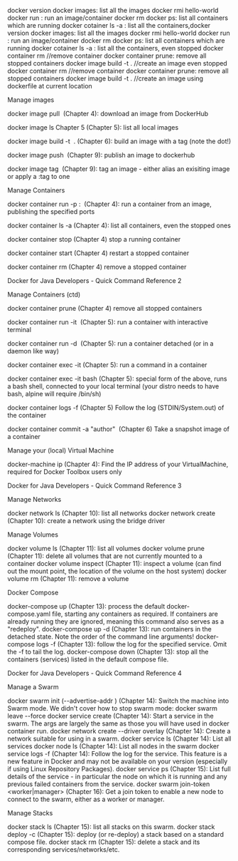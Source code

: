 docker version 
docker images: list all the images
docker rmi hello-world
docker run <image-name> : run an image/container
docker rm <container-name>
docker ps: list all containers which are running
docker cotainer ls -a : list all the containers,docker version
docker images: list all the images
docker rmi hello-world
docker run <image-name> : run an image/container
docker rm <container-name>
docker ps: list all containers which are running
docker cotainer ls -a : list all the containers, even stopped
docker container rm <container-name> //remove container
docker container prune: remove all stopped containers
docker image build -t <name> . //create an image even stopped
docker container rm <container-name> //remove container
docker container prune: remove all stopped containers
docker image build -t <name> . //create an image using dockerfile at current location

Manage images 
 
docker image pull <image name> (Chapter 4): download an image from DockerHub 
 
docker image ls Chapter 5 (Chapter 5): list all local images 
 
docker image build -t <image name> .  (Chapter 6): build an image with a tag (note the dot!) 
 
docker image push <image name>  (Chapter 9): publish an image to dockerhub 
 
docker image tag <image id> <tag name>  (Chapter 9): tag an image - either alias an exisiting image or apply a :tag to one 
 
 
Manage Containers  
 
docker container run -p <public port>:<container port> <image name>  (Chapter 4): run a container from an image, publishing the specified ports 
 
docker container ls -a (Chapter 4): list all containers, even the stopped ones 
 
docker container stop <container id>  (Chapter 4) stop a running container 
 
docker container start <container id>  (Chapter 4) restart a stopped container 
 
docker container rm <container id>  (Chapter 4) remove a stopped container 

 Docker for Java Developers - Quick Command Reference 2 
 
Manage Containers  (ctd) 
 
docker container prune (Chapter 4) remove all stopped containers 
 
docker container run -it  <image name>  (Chapter 5): run a container with interactive terminal 
 
docker container run -d  <image name> (Chapter 5): run a container detached (or in a daemon like way) 
 
docker container exec -it <container id> <command> (Chapter 5): run a command in a container 
 
docker container exec -it <container id> bash (Chapter 5): special form of the above, runs a bash shell, connected to your local terminal (your distro needs to have bash, alpine will require /bin/sh) 
 
docker container logs -f <container id>  (Chapter 5) Follow the log (STDIN/System.out) of the container 
 
docker container commit -a "author" <container id> <image name> (Chapter 6) Take a snapshot image of a container 
 
Manage your (local) Virtual Machine 
 
docker-machine ip  (Chapter 4): Find the IP address of your VirtualMachine, required for Docker Toolbox users only 

 Docker for Java Developers - Quick Command Reference 3 
 
 
Manage Networks 
 
docker network ls (Chapter 10): list all networks docker network create <network name> (Chapter 10): create a network using the bridge driver 
 
Manage Volumes 
 
docker volume ls (Chapter 11): list all volumes docker volume prune (Chapter 11): delete all volumes that are not currently mounted to a container docker volume inspect <volume name> (Chapter 11): inspect a volume (can find out the mount point, the location of the volume on the host system) docker volume rm <volume name> (Chapter 11): remove a volume 
 
Docker Compose 
 
docker-compose up (Chapter 13): process the default docker-compose.yaml file, starting any containers as required. If containers are already running they are ignored, meaning this command also serves as a "redeploy". docker-compose up -d (Chapter 13): run containers in the detached state. Note the order of the command line arguments! docker-compose logs -f <service name> (Chapter 13): follow the log for the specified service. Omit the -f to tail the log. docker-compose down (Chapter 13): stop all the containers (services) listed in the default compose file. 

 Docker for Java Developers - Quick Command Reference 4 
 
Manage a Swarm 
 
docker swarm init (--advertise-addr <ip address>) (Chapter 14): Switch the machine into Swarm mode. We didn't cover how to stop swarm mode: docker swarm leave --force  docker service create <args> (Chapter 14): Start a service in the swarm. The args are largely the same as those you will have used in docker container run. docker network create --driver overlay <name> (Chapter 14): Create a network suitable for using in a swarm. docker service ls  (Chapter 14): List all services docker node ls  (Chapter 14): List all nodes in the swarm docker service logs -f <service name> (Chapter 14): Follow the log for the service. This feature is a new feature in Docker and may not be available on your version (especially if using Linux Repository Packages). docker service ps <service name> (Chapter 15): List full details of the service - in particular the node on which it is running and any previous failed containers from the service. docker swarm join-token <worker|manager> (Chapter 16): Get a join token to enable a new node to connect to the swarm, either as a worker or manager. 
 
Manage Stacks 
 
docker stack ls (Chapter 15): list all stacks on this swarm. docker stack deploy -c <compose file> <stack name> (Chapter 15): deploy (or re-deploy) a stack based on a standard compose file. docker stack rm <stack name> (Chapter 15): delete a stack and its corresponding services/networks/etc.  
 
